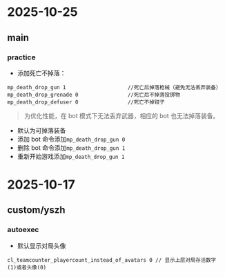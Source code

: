 # 2025-10-25

## main

### practice

- 添加死亡不掉落：

```
mp_death_drop_gun 1                    //死亡后掉落枪械（避免无法丢弃装备）
mp_death_drop_grenade 0                //死亡后不掉落投掷物
mp_death_drop_defuser 0                //死亡不掉钳子
```

> 为优化性能，在 bot 模式下无法丢弃武器，相应的 bot 也无法掉落装备。

- 默认为可掉落装备
- 添加 bot 命令添加`mp_death_drop_gun 0`
- 删除 bot 命令添加`mp_death_drop_gun 1`
- 重新开始游戏添加`mp_death_drop_gun 1`

# 2025-10-17

## custom/yszh

### autoexec

- 默认显示对局头像

```
cl_teamcounter_playercount_instead_of_avatars 0 // 显示上层对局存活数字(1)或者头像(0)
```
